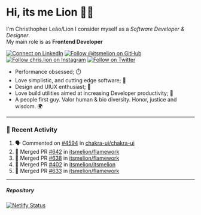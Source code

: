# Hi, its me Lion 👋🦁

I'm Christhopher Leão/Lion
I consider myself as a _Software Developer & Designer_.<br/>My main role is as <b>Frontend Developer</b>
<br />

[![Connect on LinkedIn](https://img.shields.io/badge/--linkedin?label=LinkedIn&logo=LinkedIn&style=social)](https://www.linkedin.com/in/chrislion)
[![Follow @itsmelion on GitHub](https://img.shields.io/github/followers/itsmelion?label=follow%20%40itsmeLion&style=social)](https://github.com/itsmelion)
[![Follow chris.lion on Instagram](https://img.shields.io/badge/--instagram?label=@chris.lion&logo=Instagram&style=social)](https://instagram.com/chris.lion)
[![Follow on Twitter](https://img.shields.io/badge/--twitter?label=@ChrisLion_me&logo=Twitter&style=social)](https://twitter.com/chrislion_me)

- Performance obsessed; ⏱️
- Love simplistic, and cutting edge software; 📆
- Design and UIUX enthusiast; 🎨
- Love build utilities aimed at increasing Developer productivity; 🧰
- A people first guy. Valor human & bio diversity. Honor, justice and wisdom. 🌍

---
### 📰 Recent Activity

<!--START_SECTION:activity-->
1. 🗣 Commented on [#4594](https://github.com/chakra-ui/chakra-ui/issues/4594) in [chakra-ui/chakra-ui](https://github.com/chakra-ui/chakra-ui)
2. 🎉 Merged PR [#642](https://github.com/itsmelion/flamework/pull/642) in [itsmelion/flamework](https://github.com/itsmelion/flamework)
3. 🎉 Merged PR [#638](https://github.com/itsmelion/flamework/pull/638) in [itsmelion/flamework](https://github.com/itsmelion/flamework)
4. 🎉 Merged PR [#402](https://github.com/itsmelion/itsmelion/pull/402) in [itsmelion/itsmelion](https://github.com/itsmelion/itsmelion)
5. 🎉 Merged PR [#633](https://github.com/itsmelion/flamework/pull/633) in [itsmelion/flamework](https://github.com/itsmelion/flamework)
<!--END_SECTION:activity-->

___

##### Repository
[![Netlify Status](https://api.netlify.com/api/v1/badges/9e2e6136-1ab9-42fc-8d4e-188512d5d841/deploy-status)](https://app.netlify.com/sites/lion-portfolio/deploys)
